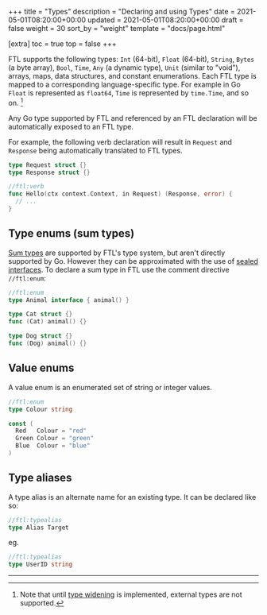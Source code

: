 +++
title = "Types"
description = "Declaring and using Types"
date = 2021-05-01T08:20:00+00:00
updated = 2021-05-01T08:20:00+00:00
draft = false
weight = 30
sort_by = "weight"
template = "docs/page.html"

[extra]
toc = true
top = false
+++

FTL supports the following types: `Int` (64-bit), `Float` (64-bit), `String`, `Bytes` (a byte array), `Bool`, `Time`, `Any` (a dynamic type), `Unit` (similar to "void"), arrays, maps, data structures, and constant enumerations. Each FTL type is mapped to a corresponding language-specific type. For example in Go `Float` is represented as `float64`, `Time` is represented by `time.Time`, and so on. [^1]

Any Go type supported by FTL and referenced by an FTL declaration will be automatically exposed to an FTL type.

For example, the following verb declaration will result in `Request` and `Response` being automatically translated to FTL types.

```go
type Request struct {}
type Response struct {}

//ftl:verb
func Hello(ctx context.Context, in Request) (Response, error) {
  // ...
}
```

## Type enums (sum types)

[Sum types](https://en.wikipedia.org/wiki/Tagged_union) are supported by FTL's type system, but aren't directly supported by Go. However they can be approximated with the use of [sealed interfaces](https://blog.chewxy.com/2018/03/18/golang-interfaces/). To declare a sum type in FTL use the comment directive `//ftl:enum`:

```go
//ftl:enum
type Animal interface { animal() }

type Cat struct {}
func (Cat) animal() {}

type Dog struct {}
func (Dog) animal() {}
```

## Value enums

A value enum is an enumerated set of string or integer values.

```go
//ftl:enum
type Colour string

const (
  Red   Colour = "red"
  Green Colour = "green"
  Blue  Colour = "blue"
)
```

## Type aliases

A type alias is an alternate name for an existing type. It can be declared like so:

```go
//ftl:typealias
type Alias Target
```

eg.

```go
//ftl:typealias
type UserID string
```

---

[^1]: Note that until [type widening](https://github.com/TBD54566975/ftl/issues/1296) is implemented, external types are not supported.
